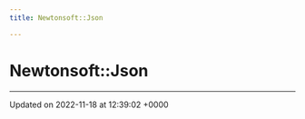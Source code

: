 ```yaml
---
title: Newtonsoft::Json

---
```


# Newtonsoft::Json








-------------------------------

Updated on 2022-11-18 at 12:39:02 +0000